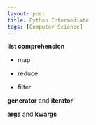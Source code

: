 ```yaml
---
layout: post
title: Python Intermediate
tags: [Computer Science]
---
```


**list comprehension**

- map

- reduce

- filter



**generator** and **iterator'**



**args** and **kwargs**
